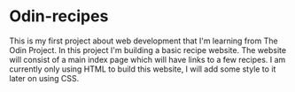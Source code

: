 # Odin-recipes
This is my first project about web development that I'm learning from The Odin Project.
In this project I'm building a basic recipe website.
The website will consist of a main index page which will have links to a few recipes.
I am currently only using HTML to build this website, I will add some style to it later on using CSS.
